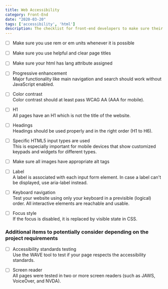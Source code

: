 ```yaml
---
title: Web Accessibility
category: Front-End
date: "2020-03-20"
tags: ['accessibility', 'html']
description: The checklist for front-end developers to make sure their website is accessible for everyone!
---
```


- [ ] Make sure you use rem or em units whenever it is possible

- [ ] Make sure you	use helpful and clear page titles

- [ ] Make sure your html has lang attribute assigned

- [ ] Progressive enhancement   
Major functionality like main navigation and search should work without JavaScript enabled.

- [ ] Color contrast   
Color contrast should at least pass WCAG AA (AAA for mobile).

- [ ] H1   
All pages have an H1 which is not the title of the website.

- [ ] Headings   
Headings should be used properly and in the right order (H1 to H6).

- [ ] Specific HTML5 input types are used   
This is especially important for mobile devices that show customized keypads and widgets for different types.

- [ ] Make sure all images have appropriate alt tags   

- [ ] Label   
A label is associated with each input form element. In case a label can't be displayed, use aria-label instead.

- [ ] Keyboard navigation   
Test your website using only your keyboard in a previsible (logical) order. All interactive elements are reachable and usable.

- [ ] Focus style   
If the focus is disabled, it is replaced by visible state in CSS.


### Additional items to potentially consider depending on the project requirements

- [ ] Accessibility standards testing   
Use the WAVE tool to test if your page respects the accessibility standards.

- [ ] Screen reader   
All pages were tested in two or more screen readers (such as JAWS, VoiceOver, and NVDA).